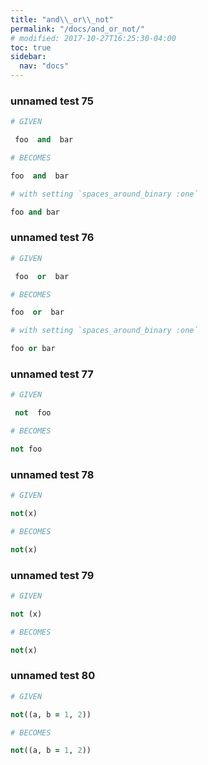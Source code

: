 ```yaml
---
title: "and\\_or\\_not"
permalink: "/docs/and_or_not/"
# modified: 2017-10-27T16:25:30-04:00
toc: true
sidebar:
  nav: "docs"
---
```

### unnamed test 75
```ruby
# GIVEN

 foo  and  bar

```
```ruby
# BECOMES

foo  and  bar
```
```ruby
# with setting `spaces_around_binary :one`

foo and bar
```
### unnamed test 76
```ruby
# GIVEN

 foo  or  bar

```
```ruby
# BECOMES

foo  or  bar
```
```ruby
# with setting `spaces_around_binary :one`

foo or bar
```
### unnamed test 77
```ruby
# GIVEN

 not  foo

```
```ruby
# BECOMES

not foo
```
### unnamed test 78
```ruby
# GIVEN

not(x)

```
```ruby
# BECOMES

not(x)
```
### unnamed test 79
```ruby
# GIVEN

not (x)

```
```ruby
# BECOMES

not(x)
```
### unnamed test 80
```ruby
# GIVEN

not((a, b = 1, 2))

```
```ruby
# BECOMES

not((a, b = 1, 2))
```
